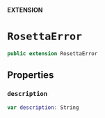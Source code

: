 **EXTENSION**

# `RosettaError`
```swift
public extension RosettaError
```

## Properties
### `description`

```swift
var description: String
```
